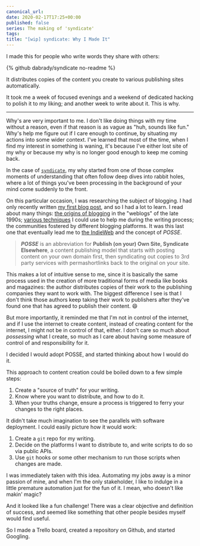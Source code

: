 ```yaml
---
canonical_url:
date: 2020-02-17T17:25+00:00
published: false
series: The making of 'syndicate'
tags:
title: "[wip] syndicate: Why I Made It"
---
```


I made this for people who write words they share with others:

{% github dabrady/syndicate no-readme %}

It distributes copies of the content you create to various publishing sites automatically.

It took me a week of focused evenings and a weekend of dedicated hacking to polish it to my liking; and another week to write about it. This is why.

---

Why's are very important to me. I don't like doing things with my time without a reason, even if that reason is as vague as "huh, sounds like fun." Why's help me figure out if I care enough to continue, by situating my actions into some wider context. I've learned that most of the time, when I find my interest in something is waning, it's because I've either lost site of my why or because my why is no longer good enough to keep me coming back.

In the case of [`syndicate`](https://github.com/dabrady/syndicate), my why started from one of those complex moments of understanding that often follow deep dives into rabbit holes, where a lot of things you've been processing in the background of your mind come suddenly to the front.

On this particular occasion, I was researching the subject of blogging. I had only recently written [my first blog post](https://dev.to/daniel13rady/declaring-variables-in-javascript-31ch), and so I had a lot to learn. I read about many things: [the origins of blogging](http://www.rebeccablood.net/essays/weblog_history.html) in the "weblogs" of the late 1990s; [various techniques](https://dev.to/amrutaranade/how-to-write-a-blog-post-the-four-drafts-method-1k7b) I could use to help me during the writing process; the communities fostered by different blogging platforms. It was this last one that eventually lead me to [the IndieWeb](https://indieweb.org/POSSE) and the concept of _POSSE_.

> **_POSSE_** is an abbreviation for **Publish (on your) Own Site, Syndicate Elsewhere**, a content publishing model that starts with posting content on your own domain first, then syndicating out copies to 3rd party services with permashortlinks back to the original on your site.

This makes a lot of intuitive sense to me, since it is basically the same process used in the creation of more traditional forms of media like books and magazines: the author distributes copies of their work to the publishing companies they want to work with. The biggest difference I see is that I don't think those authors keep taking their work to publishers after they've found one that has agreed to publish their content. :smile:

But more importantly, it reminded me that I'm not in control of the internet, and if I use the internet to create content, instead of creating content for the internet, I might not be in control of that, either. I don't care so much about _possessing_ what I create, so much as I care about having some measure of control of and responsibility for it.

I decided I would adopt POSSE, and started thinking about how I would do it.

This approach to content creation could be boiled down to a few simple steps:

1. Create a "source of truth" for your writing.
2. Know where you want to distribute, and how to do it.
3. When your truths change, ensure a process is triggered to ferry your changes to the right places.

It didn't take much imagination to see the parallels with software deployment. I could easily picture how it would work:

1. Create a `git` repo for my writing.
2. Decide on the platforms I want to distribute to, and write scripts to do so via public APIs.
3. Use `git` hooks or some other mechanism to run those scripts when changes are made.

I was immediately taken with this idea. Automating my jobs away is a minor passion of mine, and when I'm the only stakeholder, I like to indulge in a little premature automation just for the fun of it. I mean, who doesn't like makin' magic?

And it looked like a fun challenge! There was a clear objective and definition of success, and seemed like something that other people besides myself would find useful.

So I made a Trello board, created a repository on Github, and started Googling.
